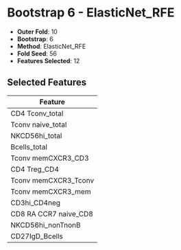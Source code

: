# Bootstrap 6 - ElasticNet_RFE

- **Outer Fold**: 10
- **Bootstrap**: 6
- **Method**: ElasticNet_RFE
- **Fold Seed**: 56
- **Features Selected**: 12

## Selected Features

| Feature |
|---------|
| CD4 Tconv_total |
| Tconv naive_total |
| NKCD56hi_total |
| Bcells_total |
| Tconv memCXCR3_CD3 |
| CD4 Treg_CD4 |
| Tconv memCXCR3_Tconv |
| Tconv memCXCR3_mem |
| CD3hi_CD4neg |
| CD8 RA CCR7 naive_CD8 |
| NKCD56hi_nonTnonB |
| CD27IgD_Bcells |
